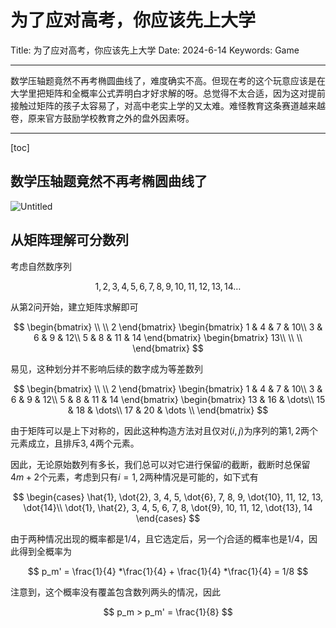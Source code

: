 # 为了应对高考，你应该先上大学

Title: 为了应对高考，你应该先上大学
Date: 2024-6-14
Keywords: Game

---

数学压轴题竟然不再考椭圆曲线了，难度确实不高。但现在考的这个玩意应该是在大学里把矩阵和全概率公式弄明白才好求解的呀。总觉得不太合适，因为这对提前接触过矩阵的孩子太容易了，对高中老实上学的又太难。难怪教育这条赛道越来越卷，原来官方鼓励学校教育之外的盘外因素呀。

---

[toc]

## 数学压轴题竟然不再考椭圆曲线了

![Untitled](%E4%B8%BA%E4%BA%86%E5%BA%94%E5%AF%B9%E9%AB%98%E8%80%83%EF%BC%8C%E4%BD%A0%E5%BA%94%E8%AF%A5%E5%85%88%E4%B8%8A%E5%A4%A7%E5%AD%A6%20745eeb5df2cd4dbdb5622dca477b9d66/Untitled.png)

## 从矩阵理解可分数列

考虑自然数序列

$$
1, 2, 3, 4, 5, 6, 7, 8, 9, 10, 11, 12, 13, 14\dots
$$

从第$2$问开始，建立矩阵求解即可

$$
\begin{bmatrix}
\\
\\
2
\end{bmatrix}
\begin{bmatrix}
1 & 4 & 7 & 10\\
3 & 6 & 9 & 12\\
5 & 8 & 11 & 14
\end{bmatrix}
\begin{bmatrix}
13\\
\\
\\
\end{bmatrix}
$$

易见，这种划分并不影响后续的数字成为等差数列

$$
\begin{bmatrix}
\\
\\
2
\end{bmatrix}
\begin{bmatrix}
1 & 4 & 7 & 10\\
3 & 6 & 9 & 12\\
5 & 8 & 11 & 14
\end{bmatrix}
\begin{bmatrix}
13 & 16 & \dots\\
15 & 18 & \dots\\
17 & 20 & \dots \\
\end{bmatrix}
$$

由于矩阵可以是上下对称的，因此这种构造方法对且仅对$(i, j)$为序列的第$1, 2$两个元素成立，且排斥$3, 4$两个元素。

因此，无论原始数列有多长，我们总可以对它进行保留$i$的截断，截断时总保留$4m+2$个元素，考虑到只有$i=1, 2$两种情况是可能的，如下式有

$$
\begin{cases}
\hat{1}, \dot{2}, 3, 4, 5, \dot{6}, 7, 8, 9, \dot{10}, 11, 12, 13, \dot{14}\\
\dot{1}, \hat{2}, 3, 4, 5, 6, 7, 8, \dot{9}, 10, 11, 12, \dot{13}, 14
\end{cases}
$$

由于两种情况出现的概率都是$1/4$，且它选定后，另一个$j$合适的概率也是$1/4$，因此得到全概率为

$$
p_m' = \frac{1}{4} *\frac{1}{4}  + \frac{1}{4} *\frac{1}{4} = 1/8
$$

注意到，这个概率没有覆盖包含数列两头的情况，因此

$$
p_m > p_m' = \frac{1}{8}
$$